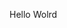 Hello Wolrd

































































































































































































































































































































































































































































































































































































































































































































































































































































































































































































































































































































































































































































































































































































































































































































































































































































































































































































































































































































































































































































































































































































































































































































































































































































































































































































































































































































































